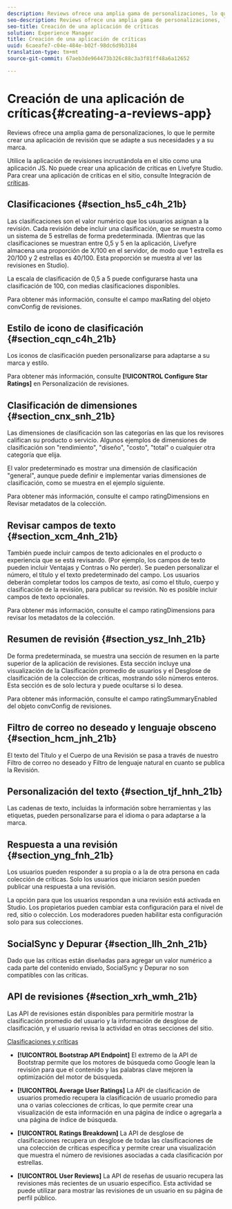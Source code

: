 ```yaml
---
description: Reviews ofrece una amplia gama de personalizaciones, lo que le permite crear una aplicación de revisión que se adapte a sus necesidades y a su marca.
seo-description: Reviews ofrece una amplia gama de personalizaciones, lo que le permite crear una aplicación de revisión que se adapte a sus necesidades y a su marca.
seo-title: Creación de una aplicación de críticas
solution: Experience Manager
title: Creación de una aplicación de críticas
uuid: 6caeafe7-c04e-484e-b02f-98dc6d9b3184
translation-type: tm+mt
source-git-commit: 67aeb3de964473b326c88c3a3f81ff48a6a12652

---
```



# Creación de una aplicación de críticas{#creating-a-reviews-app}

Reviews ofrece una amplia gama de personalizaciones, lo que le permite crear una aplicación de revisión que se adapte a sus necesidades y a su marca.

Utilice la aplicación de revisiones incrustándola en el sitio como una aplicación JS. No puede crear una aplicación de críticas en Livefyre Studio. Para crear una aplicación de críticas en el sitio, consulte Integración de [críticas](/help/implementation/c-app-integrations/c-reviews-integration.md).


## Clasificaciones {#section_hs5_c4h_21b}

Las clasificaciones son el valor numérico que los usuarios asignan a la revisión. Cada revisión debe incluir una clasificación, que se muestra como un sistema de 5 estrellas de forma predeterminada. (Mientras que las clasificaciones se muestran entre 0,5 y 5 en la aplicación, Livefyre almacena una proporción de X/100 en el servidor, de modo que 1 estrella es 20/100 y 2 estrellas es 40/100. Esta proporción se muestra al ver las revisiones en Studio).

La escala de clasificación de 0,5 a 5 puede configurarse hasta una clasificación de 100, con medias clasificaciones disponibles.

Para obtener más información, consulte el campo maxRating del objeto convConfig de revisiones.

## Estilo de icono de clasificación {#section_cqn_c4h_21b}

Los iconos de clasificación pueden personalizarse para adaptarse a su marca y estilo.

Para obtener más información, consulte **[!UICONTROL Configure Star Ratings]** en Personalización de revisiones.

## Clasificación de dimensiones {#section_cnx_snh_21b}

Las dimensiones de clasificación son las categorías en las que los revisores califican su producto o servicio. Algunos ejemplos de dimensiones de clasificación son "rendimiento", "diseño", "costo", "total" o cualquier otra categoría que elija.

El valor predeterminado es mostrar una dimensión de clasificación "general", aunque puede definir e implementar varias dimensiones de clasificación, como se muestra en el ejemplo siguiente.

Para obtener más información, consulte el campo ratingDimensions en Revisar metadatos de la colección.

## Revisar campos de texto {#section_xcm_4nh_21b}

También puede incluir campos de texto adicionales en el producto o experiencia que se está revisando. (Por ejemplo, los campos de texto pueden incluir Ventajas y Contras o No perder). Se pueden personalizar el número, el título y el texto predeterminado del campo. Los usuarios deberán completar todos los campos de texto, así como el título, cuerpo y clasificación de la revisión, para publicar su revisión. No es posible incluir campos de texto opcionales.

Para obtener más información, consulte el campo ratingDimensions para revisar los metadatos de la colección.

## Resumen de revisión {#section_ysz_lnh_21b}

De forma predeterminada, se muestra una sección de resumen en la parte superior de la aplicación de revisiones. Esta sección incluye una visualización de la Clasificación promedio de usuarios y el Desglose de clasificación de la colección de críticas, mostrando sólo números enteros. Esta sección es de solo lectura y puede ocultarse si lo desea.

Para obtener más información, consulte el campo ratingSummaryEnabled del objeto convConfig de revisiones.

## Filtro de correo no deseado y lenguaje obsceno {#section_hcm_jnh_21b}

El texto del Título y el Cuerpo de una Revisión se pasa a través de nuestro Filtro de correo no deseado y Filtro de lenguaje natural en cuanto se publica la Revisión.

## Personalización del texto {#section_tjf_hnh_21b}

Las cadenas de texto, incluidas la información sobre herramientas y las etiquetas, pueden personalizarse para el idioma o para adaptarse a la marca.

## Respuesta a una revisión {#section_yng_fnh_21b}

Los usuarios pueden responder a su propia o a la de otra persona en cada colección de críticas. Solo los usuarios que iniciaron sesión pueden publicar una respuesta a una revisión.

La opción para que los usuarios respondan a una revisión está activada en Studio. Los propietarios pueden cambiar esta configuración para el nivel de red, sitio o colección. Los moderadores pueden habilitar esta configuración solo para sus colecciones.

## SocialSync y Depurar {#section_llh_2nh_21b}

Dado que las críticas están diseñadas para agregar un valor numérico a cada parte del contenido enviado, SocialSync y Depurar no son compatibles con las críticas.

## API de revisiones {#section_xrh_wmh_21b}

Las API de revisiones están disponibles para permitirle mostrar la clasificación promedio del usuario y la información de desglose de clasificación, y el usuario revisa la actividad en otras secciones del sitio.

[Clasificaciones y críticas](https://api.livefyre.com/docs/apis/by-category/ratings-and-reviews)

* **[!UICONTROL Bootstrap API Endpoint]** El extremo de la API de Bootstrap permite que los motores de búsqueda como Google lean la revisión para que el contenido y las palabras clave mejoren la optimización del motor de búsqueda.

* **[!UICONTROL Average User Ratings]** La API de clasificación de usuarios promedio recupera la clasificación de usuario promedio para una o varias colecciones de críticas, lo que permite crear una visualización de esta información en una página de índice o agregarla a una página de índice de búsqueda.

* **[!UICONTROL Ratings Breakdown]** La API de desglose de clasificaciones recupera un desglose de todas las clasificaciones de una colección de críticas específica y permite crear una visualización que muestra el número de revisiones asociadas a cada clasificación por estrellas.

* **[!UICONTROL User Reviews]** La API de reseñas de usuario recupera las revisiones más recientes de un usuario específico. Esta actividad se puede utilizar para mostrar las revisiones de un usuario en su página de perfil público.
